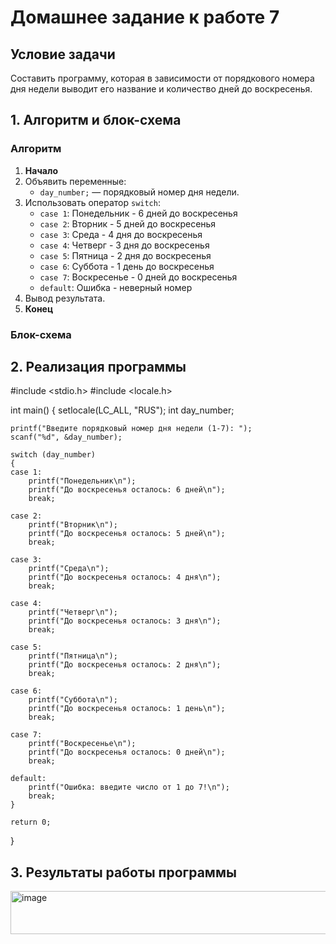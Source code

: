 # Домашнее задание к работе 7

## Условие задачи
Составить программу, которая в зависимости от порядкового номера дня
недели выводит его название и количество дней до воскресенья.

## 1. Алгоритм и блок-схема

### Алгоритм
1. **Начало**
2. Объявить переменные:
   - `day_number;` — порядковый номер дня недели.
3. Использовать оператор `switch`:
   - `case 1`: Понедельник - 6 дней до воскресенья
   - `case 2`: Вторник - 5 дней до воскресенья
   - `case 3`: Среда - 4 дня до воскресенья
   - `case 4`: Четверг - 3 дня до воскресенья
   - `case 5`: Пятница - 2 дня до воскресенья
   - `case 6`: Суббота - 1 день до воскресенья
   - `case 7`: Воскресенье - 0 дней до воскресенья
   - `default`: Ошибка - неверный номер
4. Вывод результата.
5. **Конец**

### Блок-схема




## 2. Реализация программы

#include <stdio.h>
#include <locale.h>

int main() 
{
    setlocale(LC_ALL, "RUS");
    int day_number;

    printf("Введите порядковый номер дня недели (1-7): ");
    scanf("%d", &day_number);

    switch (day_number) 
    {
    case 1:
        printf("Понедельник\n");
        printf("До воскресенья осталось: 6 дней\n");
        break;

    case 2:
        printf("Вторник\n");
        printf("До воскресенья осталось: 5 дней\n");
        break;

    case 3:
        printf("Среда\n");
        printf("До воскресенья осталось: 4 дня\n");
        break;

    case 4:
        printf("Четверг\n");
        printf("До воскресенья осталось: 3 дня\n");
        break;

    case 5:
        printf("Пятница\n");
        printf("До воскресенья осталось: 2 дня\n");
        break;

    case 6:
        printf("Суббота\n");
        printf("До воскресенья осталось: 1 день\n");
        break;

    case 7:
        printf("Воскресенье\n");
        printf("До воскресенья осталось: 0 дней\n");
        break;

    default:
        printf("Ошибка: введите число от 1 до 7!\n");
        break;
    }

    return 0;
}

## 3. Результаты работы программы

<img width="541" height="69" alt="image" src="https://github.com/user-attachments/assets/6478c0f0-de1a-46d4-840d-7fd91c3620ce" />


